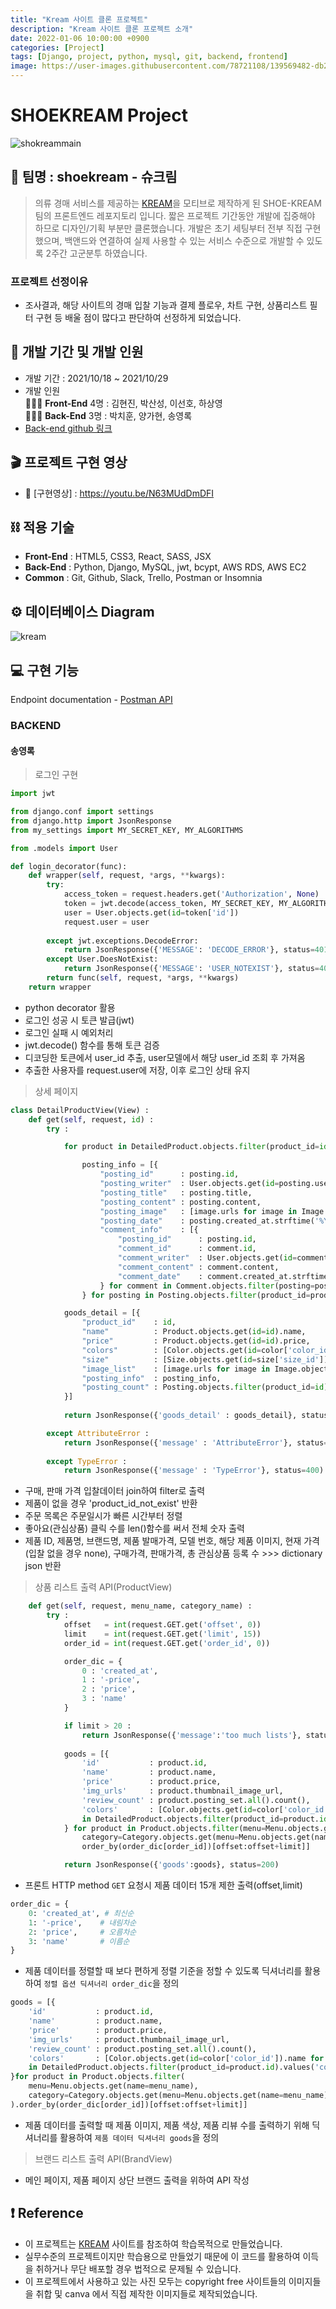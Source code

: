 ```yaml
---
title: "Kream 사이트 클론 프로젝트"
description: "Kream 사이트 클론 프로젝트 소개"
date: 2022-01-06 10:00:00 +0900
categories: [Project]
tags: [Django, project, python, mysql, git, backend, frontend]
image: https://user-images.githubusercontent.com/78721108/139569482-db28b424-c233-4df5-9520-4da68e528439.gif
---
```


#  SHOEKREAM Project

![shokreammain](https://user-images.githubusercontent.com/78721108/139569482-db28b424-c233-4df5-9520-4da68e528439.gif)

## 🎇 팀명 : shoekream - 슈크림

> 의류 경매 서비스를 제공하는 [KREAM](https://kream.co.kr/)을 모티브로 제작하게 된 SHOE-KREAM 팀의 프론트엔드 레포지토리 입니다.
> 짧은 프로젝트 기간동안 개발에 집중해야 하므로 디자인/기획 부분만 클론했습니다.
> 개발은 초기 세팅부터 전부 직접 구현했으며, 백앤드와 연결하여 실제 사용할 수 있는 서비스 수준으로 개발할 수 있도록 2주간 고군분투 하였습니다.

### 프로젝트 선정이유
- 조사결과, 해당 사이트의 경매 입찰 기능과 결제 플로우, 차트 구현, 상품리스트 필터 구현 등 배울 점이 많다고 판단하여 선정하게 되었습니다.

## 📅 개발 기간 및 개발 인원

- 개발 기간 : 2021/10/18 ~ 2021/10/29
- 개발 인원 <br/>
 👨‍👧‍👦 **Front-End** 4명 : 김현진, 박산성, 이선호, 하상영<br/>
 👨‍👧‍👦 **Back-End** 3명 : 박치훈, 양가현, 송영록<br/>
- [Back-end github 링크](https://github.com/wecode-bootcamp-korea/25-2nd-SUNKREAM-backend)

## 🎬 프로젝트 구현 영상

- 🔗 [구현영상] : https://youtu.be/N63MUdDmDFI

## ⛓️ 적용 기술
- **Front-End** : HTML5, CSS3, React, SASS, JSX
- **Back-End** : Python, Django, MySQL, jwt, bcypt, AWS RDS, AWS EC2
- **Common** : Git, Github, Slack, Trello, Postman or Insomnia

## ⚙️ 데이터베이스 Diagram
![kream](https://user-images.githubusercontent.com/78721108/139569506-39104ecf-7060-4aa0-8d45-c834bc1a4174.png)

## 💻 구현 기능

Endpoint documentation - [Postman API](https://documenter.getpostman.com/view/17773566/2s7ZE5r4jy)

### BACKEND

#### 송영록
> 로그인 구현

```python
import jwt

from django.conf import settings
from django.http import JsonResponse
from my_settings import MY_SECRET_KEY, MY_ALGORITHMS

from .models import User

def login_decorator(func):
    def wrapper(self, request, *args, **kwargs):
        try:
            access_token = request.headers.get('Authorization', None)
            token = jwt.decode(access_token, MY_SECRET_KEY, MY_ALGORITHMS)
            user = User.objects.get(id=token['id'])
            request.user = user
            
        except jwt.exceptions.DecodeError:
            return JsonResponse({'MESSAGE': 'DECODE_ERROR'}, status=401)
        except User.DoesNotExist:
            return JsonResponse({'MESSAGE': 'USER_NOTEXIST'}, status=401)
        return func(self, request, *args, **kwargs)
    return wrapper
```

- python decorator 활용
- 로그인 성공 시 토큰 발급(jwt)
- 로그인 실패 시 예외처리
- jwt.decode() 함수를 통해 토큰 검증
- 디코딩한 토큰에서 user_id 추출, user모델에서 해당 user_id 조회 후 가져옴
- 추출한 사용자를 request.user에 저장, 이후 로그인 상태 유지

> 상세 페이지

```python
class DetailProductView(View) :
    def get(self, request, id) :
        try :      

            for product in DetailedProduct.objects.filter(product_id=id) :

                posting_info = [{
                    "posting_id"      : posting.id,
                    "posting_writer"  : User.objects.get(id=posting.user_id).name,
                    "posting_title"   : posting.title,
                    "posting_content" : posting.content,
                    "posting_image"   : [image.urls for image in Image.objects.filter(posting_id=posting.id)],
                    "posting_date"    : posting.created_at.strftime('%Y-%m-%d'),
                    "comment_info"    : [{
                        "posting_id"      : posting.id,
                        "comment_id"      : comment.id,
                        "comment_writer"  : User.objects.get(id=comment.user_id).name,
                        "comment_content" : comment.content,
                        "comment_date"    : comment.created_at.strftime('%Y-%m-%d')
                    } for comment in Comment.objects.filter(posting=posting.id).order_by('created_at')]
                } for posting in Posting.objects.filter(product_id=product.product_id).order_by('-created_at')]

            goods_detail = [{
                "product_id"    : id,
                "name"          : Product.objects.get(id=id).name,
                "price"         : Product.objects.get(id=id).price,
                "colors"        : [Color.objects.get(id=color['color_id']).name for color in DetailedProduct.objects.filter(product_id=id).values('color_id')],
                "size"          : [Size.objects.get(id=size['size_id']).name for size in DetailedProduct.objects.filter(product_id=id).values('size_id')],
                "image_list"    : [image.urls for image in Image.objects.filter(product_id=id)],
                "posting_info"  : posting_info,
                "posting_count" : Posting.objects.filter(product_id=id).count(),
            }]
                    
            return JsonResponse({'goods_detail' : goods_detail}, status=200)

        except AttributeError :
            return JsonResponse({'message' : 'AttributeError'}, status=400)
        
        except TypeError :
            return JsonResponse({'message' : 'TypeError'}, status=400)
```

- 구매, 판매 가격 입찰데이터 join하여 filter로 출력
- 제품이 없을 경우 'product_id_not_exist' 반환
- 주문 목록은 주문일시가 빠른 시간부터 정렬
- 좋아요(관심상품) 클릭 수를 len()함수를 써서 전체 숫자 출력
- 제품 ID, 제품명, 브랜드명, 제품 발매가격, 모델 번호, 해당 제품 이미지, 현재 가격(입찰 없을 경우 none), 구매가격, 판매가격, 총 관심상품 등록 수  >>> dictionary json 반환

> 상품 리스트 출력 API(ProductView)
````python
    def get(self, request, menu_name, category_name) :
        try :
            offset   = int(request.GET.get('offset', 0)) 
            limit    = int(request.GET.get('limit', 15))
            order_id = int(request.GET.get('order_id', 0))

            order_dic = {
                0 : 'created_at',
                1 : '-price',
                2 : 'price',
                3 : 'name'
            }

            if limit > 20 :
                return JsonResponse({'message':'too much lists'}, status=400)
            
            goods = [{
                'id'           : product.id,
                'name'         : product.name,
                'price'        : product.price,
                'img_urls'     : product.thumbnail_image_url,
                'review_count' : product.posting_set.all().count(),
                'colors'       : [Color.objects.get(id=color['color_id']).name for color 
                in DetailedProduct.objects.filter(product_id=product.id).values('color_id')]
            } for product in Product.objects.filter(menu=Menu.objects.get(name=menu_name), 
                category=Category.objects.get(menu=Menu.objects.get(name=menu_name), name=category_name)).\
                order_by(order_dic[order_id])[offset:offset+limit]]

            return JsonResponse({'goods':goods}, status=200)
````

- 프론트 HTTP method ```GET``` 요청시 제품 데이터 15개 제한 출력(offset,limit)
```python
order_dic = {
    0: 'created_at', # 최신순
    1: '-price',    # 내림차순
    2: 'price',     # 오름차순
    3: 'name'       # 이름순
}
```
- 제품 데이터를 정렬할 때 보다 편하게 정렬 기준을 정할 수 있도록 딕셔너리를 활용하여 ```정렬 옵션 딕셔너리 order_dic```을 정의
```python
goods = [{
    'id'           : product.id,
    'name'         : product.name,
    'price'        : product.price,
    'img_urls'     : product.thumbnail_image_url,
    'review_count' : product.posting_set.all().count(),
    'colors'       : [Color.objects.get(id=color['color_id']).name for color 
    in DetailedProduct.objects.filter(product_id=product.id).values('color_id')]
}for product in Product.objects.filter(
    menu=Menu.objects.get(name=menu_name), 
    category=Category.objects.get(menu=Menu.objects.get(name=menu_name), name=category_name)
).order_by(order_dic[order_id])[offset:offset+limit]]
```
- 제품 데이터를 출력할 때 제품 이미지, 제품 색상, 제품 리뷰 수를 출력하기 위해 딕셔너리를 활용하여 ```제품 데이터 딕셔너리 goods```을 정의

> 브랜드 리스트 출력 API(BrandView)
- 메인 페이지, 제품 페이지 상단 브랜드 출력을 위하여 API 작성


## ❗ Reference
- 이 프로젝트는 [KREAM](https://kream.co.kr/) 사이트를 참조하여 학습목적으로 만들었습니다.
- 실무수준의 프로젝트이지만 학습용으로 만들었기 때문에 이 코드를 활용하여 이득을 취하거나 무단 배포할 경우 법적으로 문제될 수 있습니다.
- 이 프로젝트에서 사용하고 있는 사진 모두는 copyright free 사이트들의 이미지들을 취합 및 canva 에서 직접 제작한 이미지들로 제작되었습니다.
